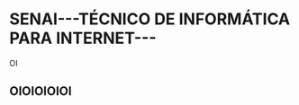 <h1>SENAI---TÉCNICO DE INFORMÁTICA PARA INTERNET---</h1>
<p aling="Center">OI</p>
<h2>OIOIOIOIOI</h2>
